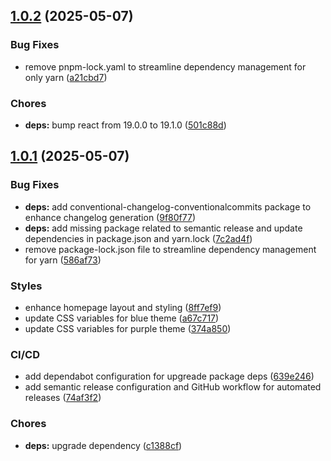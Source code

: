 ## [1.0.2](https://github.com/UmmItC/gpu-passthru/compare/v1.0.1...v1.0.2) (2025-05-07)

### Bug Fixes

* remove pnpm-lock.yaml to streamline dependency management for only yarn ([a21cbd7](https://github.com/UmmItC/gpu-passthru/commit/a21cbd7d3656b0991fc88ba4c113d2491a7c4865))

### Chores

* **deps:** bump react from 19.0.0 to 19.1.0 ([501c88d](https://github.com/UmmItC/gpu-passthru/commit/501c88da96b5eeadb3f5a71dd3d98cd70b9c1b60))

## [1.0.1](https://github.com/UmmItC/gpu-passthru/compare/v1.0.0...v1.0.1) (2025-05-07)

### Bug Fixes

* **deps:** add conventional-changelog-conventionalcommits package to enhance changelog generation ([9f80f77](https://github.com/UmmItC/gpu-passthru/commit/9f80f7761b7ae36c54e83a1028c87bfa85d7375b))
* **deps:** add missing package related to semantic release and update dependencies in package.json and yarn.lock ([7c2ad4f](https://github.com/UmmItC/gpu-passthru/commit/7c2ad4f8681308573bb4cf0bd6c92f9a35b95c9a))
* remove package-lock.json file to streamline dependency management for yarn ([586af73](https://github.com/UmmItC/gpu-passthru/commit/586af73f961e1a92b0c1ee1b538289fb5d1fab0b))

### Styles

* enhance homepage layout and styling ([8ff7ef9](https://github.com/UmmItC/gpu-passthru/commit/8ff7ef94bcb0d805b571bebc3a456d82f1cd3dfa))
* update CSS variables for blue theme ([a67c717](https://github.com/UmmItC/gpu-passthru/commit/a67c7179a9dfe8c56a9505f5e36db9b64d0c78db))
* update CSS variables for purple theme ([374a850](https://github.com/UmmItC/gpu-passthru/commit/374a8503387410ed19ba03921a854c83b108854e))

### CI/CD

* add dependabot configuration for upgreade package deps ([639e246](https://github.com/UmmItC/gpu-passthru/commit/639e246c233a3ebafed9eda7bd5de8a86d758f35))
* add semantic release configuration and GitHub workflow for automated releases ([74af3f2](https://github.com/UmmItC/gpu-passthru/commit/74af3f2e6359d0fa1f91eeb003ab10c1b3bdf8a8))

### Chores

* **deps:** upgrade dependency ([c1388cf](https://github.com/UmmItC/gpu-passthru/commit/c1388cfb5b70a9013861aef00efb80d2ee679db1))
